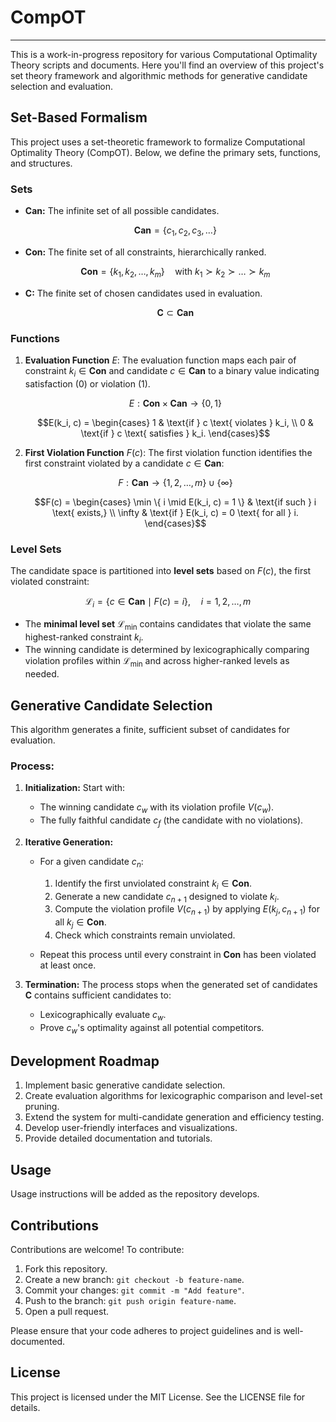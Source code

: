 # CompOT
----

This is a work-in-progress repository for various Computational Optimality Theory scripts and documents. Here you'll find an overview of this project's set theory framework and algorithmic methods for generative candidate selection and evaluation.


## Set-Based Formalism

This project uses a set-theoretic framework to formalize Computational Optimality Theory (CompOT). Below, we define the primary sets, functions, and structures.

### Sets

- **$\textbf{Can}$:** The infinite set of all possible candidates.
  
  $$\textbf{Can} = \{{ c_1, c_2, c_3, \dots \}}$$

- **$\textbf{Con}$:** The finite set of all constraints, hierarchically ranked.
  
  $$\textbf{Con} = \{ k_1, k_2, \dots, k_m \} \quad \text{with } k_1 \succ k_2 \succ \dots \succ k_m$$

- **$\textbf{C}$:** The finite set of chosen candidates used in evaluation. 

  $$\textbf{C} \subset \textbf{Can}$$


### Functions

1. **Evaluation Function** $E$:
   The evaluation function maps each pair of constraint $k_i \in \textbf{Con}$ and candidate $c \in \textbf{Can}$ to a binary value indicating satisfaction ($0$) or violation ($1$).

   $$E: \textbf{Con} \times \textbf{Can} \rightarrow \{{0, 1\}}$$

   $$E(k_i, c) = \begin{cases} 1 & \text{if } c \text{ violates } k_i, \\
   0 & \text{if } c \text{ satisfies } k_i.
   \end{cases}$$

2. **First Violation Function** $F(c)$:
   The first violation function identifies the first constraint violated by a candidate $c \in \textbf{Can}$:
   
   $$F: \textbf{Can} \rightarrow \{1, 2, \dots, m\} \cup \{\infty\}$$

   $$F(c) =
   \begin{cases}
   \min \{ i \mid E(k_i, c) = 1 \} & \text{if such } i \text{ exists,} \\
   \infty & \text{if } E(k_i, c) = 0 \text{ for all } i.
   \end{cases}$$

### Level Sets

The candidate space is partitioned into **level sets** based on $F(c)$, the first violated constraint:

$$\mathcal{L}_i = \{ c \in \textbf{Can} \mid F(c) = i \}, \quad i = 1, 2, \dots, m$$

- The **minimal level set** $\mathcal{L}_{\min}$ contains candidates that violate the same highest-ranked constraint $k_i$.
- The winning candidate is determined by lexicographically comparing violation profiles within $\mathcal{L}_{\min}$ and across higher-ranked levels as needed.



## Generative Candidate Selection

This algorithm generates a finite, sufficient subset of candidates for evaluation.


### Process:

1. **Initialization:**
   Start with:
   - The winning candidate $c_w$ with its violation profile $V(c_w)$.
   - The fully faithful candidate $c_f$ (the candidate with no violations).

2. **Iterative Generation:**
   - For a given candidate $c_n$:
     1. Identify the first unviolated constraint $k_i \in \textbf{Con}$.
     2. Generate a new candidate $c_{n+1}$ designed to violate $k_i$.
     3. Compute the violation profile $V(c_{n+1})$ by applying $E(k_j, c_{n+1})$ for all $k_j \in \textbf{Con}$.
     4. Check which constraints remain unviolated.

   - Repeat this process until every constraint in $\textbf{Con}$ has been violated at least once.

3. **Termination:**
   The process stops when the generated set of candidates $\textbf{C}$ contains sufficient candidates to:
   - Lexicographically evaluate $c_w$.
   - Prove $c_w$'s optimality against all potential competitors.


## Development Roadmap

1. Implement basic generative candidate selection.
2. Create evaluation algorithms for lexicographic comparison and level-set pruning.
3. Extend the system for multi-candidate generation and efficiency testing.
4. Develop user-friendly interfaces and visualizations.
5. Provide detailed documentation and tutorials.


## Usage

Usage instructions will be added as the repository develops.


## Contributions

Contributions are welcome! To contribute:

1. Fork this repository.
2. Create a new branch: `git checkout -b feature-name`.
3. Commit your changes: `git commit -m "Add feature"`.
4. Push to the branch: `git push origin feature-name`.
5. Open a pull request.

Please ensure that your code adheres to project guidelines and is well-documented.


## License

This project is licensed under the MIT License. See the LICENSE file for details.
